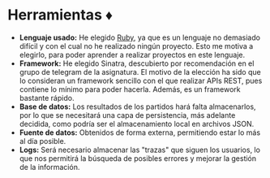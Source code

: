 # Herramientas :diamonds:

- **Lenguaje usado:** He elegido [Ruby](https://www.ruby-lang.org/es/), ya que es un lenguaje no demasiado difícil y con el cual no he realizado ningún proyecto. Esto me motiva a elegirlo, para poder aprender a realizar proyectos en este lenguaje.
- **Framework:** He elegido Sinatra, descubierto por recomendación en el grupo de telegram de la asignatura. El motivo de la elección ha sido que lo consideran un framework sencillo con el que realizar APIs REST, pues contiene lo mínimo para poder hacerla. Además, es un framework bastante rápido.
- **Base de datos:** Los resultados de los partidos hará falta almacenarlos, por lo que se necesitará una capa de persistencia, más adelante decidida, como podría ser el almacenamiento local en archivos JSON.
- **Fuente de datos:** Obtenidos de forma externa, permitiendo estar lo más al día posible.
- **Logs:** Será necesario almacenar las "trazas" que siguen los usuarios, lo que nos permitirá la búsqueda de posibles errores y mejorar la gestión de la información.